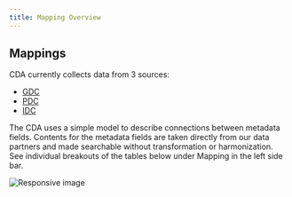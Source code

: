 ```yaml
---
title: Mapping Overview
---
```


## Mappings

CDA currently collects data from 3 sources:
- [GDC](https://portal.gdc.cancer.gov/)
- [PDC](https://pdc.cancer.gov/pdc/)
- [IDC](https://portal.imaging.datacommons.cancer.gov/)


The CDA uses a simple model to describe connections between metadata fields. Contents for the metadata fields are taken directly from our data partners and made searchable without transformation or harmonization. See individual breakouts of the tables below under Mapping in the left side bar.


<div class="container" markdown>
<img src="../mapping.png" class="img-fluid" alt="Responsive image">
</div>
